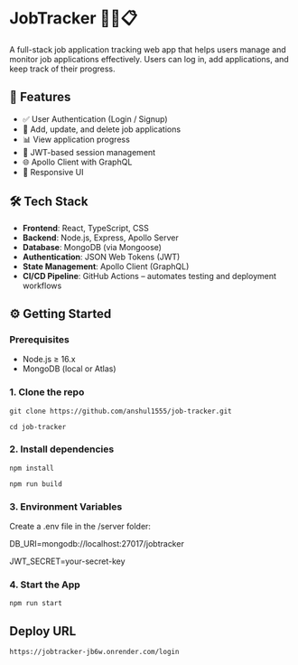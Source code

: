 # JobTracker 🧑‍💼📋

A full-stack job application tracking web app that helps users manage and monitor job applications effectively. Users can log in, add applications, and keep track of their progress.

## 🚀 Features

- ✅ User Authentication (Login / Signup)
- 📄 Add, update, and delete job applications
- 📊 View application progress
- 🔐 JWT-based session management
- 🌐 Apollo Client with GraphQL
- 🎨 Responsive UI

## 🛠️ Tech Stack

- **Frontend**: React, TypeScript, CSS
- **Backend**: Node.js, Express, Apollo Server
- **Database**: MongoDB (via Mongoose)
- **Authentication**: JSON Web Tokens (JWT)
- **State Management**: Apollo Client (GraphQL)
- **CI/CD Pipeline**: GitHub Actions – automates testing and deployment workflows

## ⚙️ Getting Started

### Prerequisites

- Node.js ≥ 16.x
- MongoDB (local or Atlas)

### 1. Clone the repo

`git clone https://github.com/anshul1555/job-tracker.git`

`cd job-tracker`

### 2. Install dependencies

`npm install`

`npm run build`

### 3. Environment Variables

Create a .env file in the /server folder:

DB_URI=mongodb://localhost:27017/jobtracker

JWT_SECRET=your-secret-key

### 4. Start the App

`npm run start`

## Deploy URL
`https://jobtracker-jb6w.onrender.com/login`